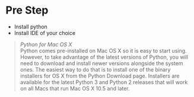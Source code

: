 # Pre Step

- Install python
- Install IDE of your choice

> _Python for Mac OS X_     
Python comes pre-installed on Mac OS X so it is easy to start using. However, to take advantage of the latest versions of Python, you will need to download and install newer versions alongside the system ones. The easiest way to do that is to install one of the binary installers for OS X from the Python Download page. Installers are available for the latest Python 3 and Python 2 releases that will work on all Macs that run Mac OS X 10.5 and later.